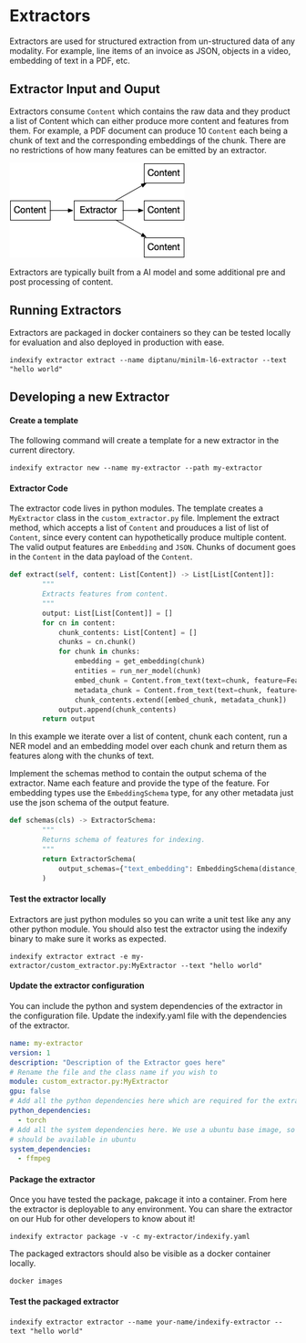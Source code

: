 # Extractors

Extractors are used for structured extraction from un-structured data of any modality. For example, line items of an invoice as JSON, objects in a video, embedding of text in a PDF, etc. 

## Extractor Input and Ouput 

Extractors consume `Content` which contains the raw data and they product a list of Content which can either produce more content and features from them. For example, a PDF document can produce 10 `Content` each being a chunk of text and the corresponding embeddings of the chunk. There are no restrictions of how many features can be emitted by an extractor. 

![High Level Concept](../images/content_extractor_concept.png)

Extractors are typically built from a AI model and some additional pre and post processing of content. 

## Running Extractors

Extractors are packaged in docker containers so they can be tested locally for evaluation and also deployed in production with ease.

```shell
indexify extractor extract --name diptanu/minilm-l6-extractor --text "hello world"
```

## Developing a new Extractor

#### Create a template

The following command will create a template for a new extractor in the current directory. 

```shell
indexify extractor new --name my-extractor --path my-extractor
```

#### Extractor Code
The extractor code lives in python modules. The template creates a `MyExtractor` class in the `custom_extractor.py` file. Implement the extract method, which accepts a list of `Content` and prouduces a list of list of `Content`, since every content can hypothetically produce multiple content. The valid output features are `Embedding` and `JSON`. Chunks of document goes in the `Content` in the data payload of the `Content`. 

```python
def extract(self, content: List[Content]) -> List[List[Content]]:
        """
        Extracts features from content.
        """
        output: List[List[Content]] = []
        for cn in content:
            chunk_contents: List[Content] = []
            chunks = cn.chunk()
            for chunk in chunks:
                embedding = get_embedding(chunk)
                entities = run_ner_model(chunk)
                embed_chunk = Content.from_text(text=chunk, feature=Feature.embedding(name="text_embedding", value=embedding))
                metadata_chunk = Content.from_text(text=chunk, feature=Feature.metadata(name="metadata", json.dumps(entities))),
                chunk_contents.extend([embed_chunk, metadata_chunk])
            output.append(chunk_contents)
        return output
```

In this example we iterate over a list of content, chunk each content, run a NER model and an embedding model over each chunk and return them as features along with the chunks of text.

Implement the schemas method to contain the output schema of the extractor. Name each feature and provide the type of the feature. For embedding types use the `EmbeddingSchema` type, for any other metadata just use the json schema of the output feature.

```python
def schemas(cls) -> ExtractorSchema:
        """
        Returns schema of features for indexing.
        """
        return ExtractorSchema(
            output_schemas={"text_embedding": EmbeddingSchema(distance_metric="cosine", dim=3)},
        )
```

#### Test the extractor locally

Extractors are just python modules so you can write a unit test like any any other python module. You should also test the extractor using the indexify binary to make sure it works as expected. 

```shell
indexify extractor extract -e my-extractor/custom_extractor.py:MyExtractor --text "hello world"
```

#### Update the extractor configuration
You can include the python and system dependencies of the extractor in the configuration file. Update the indexify.yaml file with the dependencies of the extractor. 

```yaml
name: my-extractor
version: 1
description: "Description of the Extractor goes here"
# Rename the file and the class name if you wish to
module: custom_extractor.py:MyExtractor
gpu: false
# Add all the python dependencies here which are required for the extractor to work
python_dependencies:
  - torch
# Add all the system dependencies here. We use a ubuntu base image, so the package names
# should be available in ubuntu
system_dependencies:
  - ffmpeg

```

#### Package the extractor
Once you have tested the package, pakcage it into a container. From here the extractor is deployable to any environment. You can share the extractor on our Hub for other developers to know about it! 

```shell
indexify extractor package -v -c my-extractor/indexify.yaml
```

The packaged extractors should also be visible as a docker container locally.
```shell
docker images
```

#### Test the packaged extractor

```shell
indexify extractor extractor --name your-name/indexify-extractor --text "hello world"
```
